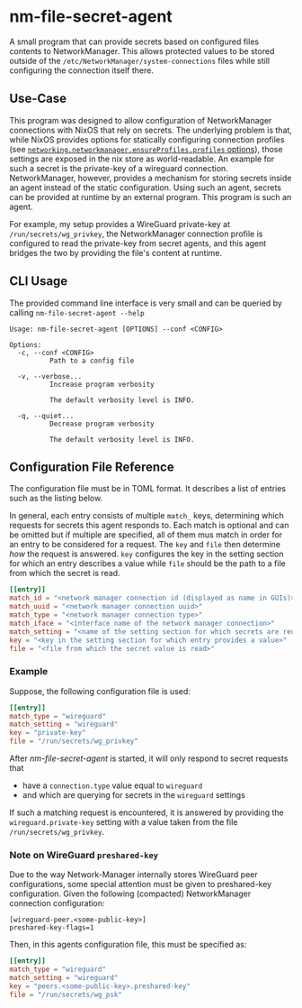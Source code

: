 # nm-file-secret-agent

A small program that can provide secrets based on configured files contents to NetworkManager.
This allows protected values to be stored outside of the `/etc/NetworkManager/system-connections` files while still configuring the connection itself there.

## Use-Case

This program was designed to allow configuration of NetworkManager connections with NixOS that rely on secrets.
The underlying problem is that, while NixOS provides options for statically configuring connection profiles (see [`networking.networkmanager.ensureProfiles.profiles` options](https://search.nixos.org/options?channel=unstable&type=packages&query=networking.networkmanager.ensureProfiles.profiles)), those settings are exposed in the nix store as world-readable.
An example for such a secret is the private-key of a wireguard connection.
NetworkManager, however, provides a mechanism for storing secrets inside an agent instead of the static configuration.
Using such an agent, secrets can be provided at runtime by an external program.
This program is such an agent.

For example, my setup provides a WireGuard private-key at `/run/secrets/wg_privkey`, the NetworkManager connection profile is configured to read the private-key from secret agents, and this agent bridges the two by providing the file's content at runtime.

## CLI Usage

The provided command line interface is very small and can be queried by calling `nm-file-secret-agent --help`

```
Usage: nm-file-secret-agent [OPTIONS] --conf <CONFIG>

Options:
  -c, --conf <CONFIG>
          Path to a config file

  -v, --verbose...
          Increase program verbosity

          The default verbosity level is INFO.

  -q, --quiet...
          Decrease program verbosity

          The default verbosity level is INFO.
```


## Configuration File Reference

The configuration file must be in TOML format.
It describes a list of entries such as the listing below.

In general, each entry consists of multiple `match_` keys, determining which requests for secrets this agent responds to.
Each match is optional and can be omitted but if multiple are specified, all of them mus match in order for an entry to be considered for a request.
The `key` and `file` then determine *how* the request is answered.
`key` configures the key in the setting section for which an entry describes a value while `file` should be the path to a file from which the secret is read.

```toml
[[entry]]
match_id = "<network manager connection id (displayed as name in GUIs)>"
match_uuid = "<network manager connection uuid>"
match_type = "<network manager connection type>"
match_iface = "<interface name of the network manager connection>"
match_setting = "<name of the setting section for which secrets are requested>"
key = "<key in the setting section for which entry provides a value>"
file = "<file from which the secret value is read>"
```

### Example

Suppose, the following configuration file is used:

```toml
[[entry]]
match_type = "wireguard"
match_setting = "wireguard"
key = "private-key"
file = "/run/secrets/wg_privkey"
```

After *nm-file-secret-agent* is started, it will only respond to secret requests that
- have a `connection.type` value equal to `wireguard`
- and which are querying for secrets in the `wireguard` settings

If such a matching request is encountered, it is answered by providing the `wireguard.private-key` setting with a value taken from the file `/run/secrets/wg_privkey`.

### Note on WireGuard `preshared-key`

Due to the way Network-Manager internally stores WireGuard peer configurations, some special attention must be given to preshared-key configuration.
Given the following (compacted) NetworkManager connection configuration:

```
[wireguard-peer.<some-public-key>]
preshared-key-flags=1
```

Then, in this agents configuration file, this must be specified as:

```toml
[[entry]]
match_type = "wireguard"
match_setting = "wireguard"
key = "peers.<some-public-key>.preshared-key"
file = "/run/secrets/wg_psk"
```
